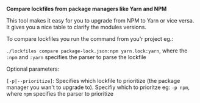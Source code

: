 **Compare lockfiles from package managers like Yarn and NPM**

This tool makes it easy for you to upgrade from NPM to Yarn or vice versa. It gives you a nice table to clarify the modules versions.

To compare lockfiles you run the command from you'r project eg.:

`./lockfiles compare package-lock.json:npm yarn.lock:yarn`, where the `:npm` and `:yarn` specifies the parser to parse the lockfile

Optional parameters: 

`[-p|--prioritize]`: Specifies which lockfile to prioritize (the package manager you wan't to upgrade to). Specifiy which to prioritze eg: `-p npm`, where `npm` specifies the parser to prioritize